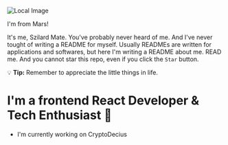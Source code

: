 ![Local Image](banner.jpg)

I'm from Mars!

It's me, Szilard Mate. You've probably never heard of me. And I've never tought of writing a README for myself. Usually READMEs are written for applications and softwares, but here I'm writing a README about me. READ me. And you cannot star this repo, even if you click the `Star` button.

:bulb: **Tip:** Remember to appreciate the little things in life.

# I'm a frontend React Developer & Tech Enthusiast :iphone:

- I'm currently working on CryptoDecius
